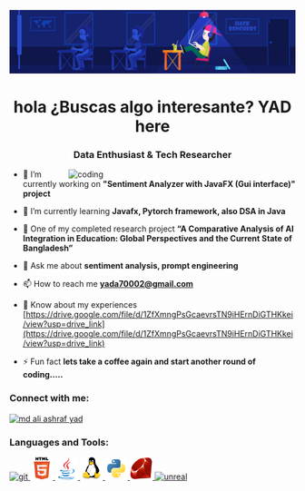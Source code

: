 ![logo](https://github.com/donti507/yad/blob/master/79731568097599.5b50bca477735.jpg)
<h1 align="center">hola ¿Buscas algo interesante? YAD here</h1>
<h3 align="center">Data Enthusiast & Tech Researcher</h3>

<img align="right" alt="coding" width="400" src="https://www.deviantart.com/pixeljeff/art/Coding-990517671">

- 🔭 I’m currently working on **"Sentiment Analyzer with JavaFX (Gui interface)" project**

- 🌱 I’m currently learning **Javafx, Pytorch framework, also DSA in Java**

- 👯 One of my completed research project **“A Comparative Analysis of AI Integration in Education: Global Perspectives and the Current State of Bangladesh”**

- 💬 Ask me about **sentiment analysis, prompt engineering**

- 📫 How to reach me **yada70002@gmail.com**

- 📄 Know about my experiences [https://drive.google.com/file/d/1ZfXmngPsGcaevrsTN9iHErnDiGTHKkei/view?usp=drive_link](https://drive.google.com/file/d/1ZfXmngPsGcaevrsTN9iHErnDiGTHKkei/view?usp=drive_link)

- ⚡ Fun fact **lets take a coffee again and start another round of coding.....**

<h3 align="left">Connect with me:</h3>
<p align="left">
<a href="https://linkedin.com/in/md ali ashraf yad" target="blank"><img align="center" src="https://raw.githubusercontent.com/rahuldkjain/github-profile-readme-generator/master/src/images/icons/Social/linked-in-alt.svg" alt="md ali ashraf yad" height="30" width="40" /></a>
</p>

<h3 align="left">Languages and Tools:</h3>
<p align="left"> <a href="https://git-scm.com/" target="_blank" rel="noreferrer"> <img src="https://www.vectorlogo.zone/logos/git-scm/git-scm-icon.svg" alt="git" width="40" height="40"/> </a> <a href="https://www.w3.org/html/" target="_blank" rel="noreferrer"> <img src="https://raw.githubusercontent.com/devicons/devicon/master/icons/html5/html5-original-wordmark.svg" alt="html5" width="40" height="40"/> </a> <a href="https://www.java.com" target="_blank" rel="noreferrer"> <img src="https://raw.githubusercontent.com/devicons/devicon/master/icons/java/java-original.svg" alt="java" width="40" height="40"/> </a> <a href="https://www.linux.org/" target="_blank" rel="noreferrer"> <img src="https://raw.githubusercontent.com/devicons/devicon/master/icons/linux/linux-original.svg" alt="linux" width="40" height="40"/> </a> <a href="https://www.python.org" target="_blank" rel="noreferrer"> <img src="https://raw.githubusercontent.com/devicons/devicon/master/icons/python/python-original.svg" alt="python" width="40" height="40"/> </a> <a href="https://www.ruby-lang.org/en/" target="_blank" rel="noreferrer"> <img src="https://raw.githubusercontent.com/devicons/devicon/master/icons/ruby/ruby-original.svg" alt="ruby" width="40" height="40"/> </a> <a href="https://unrealengine.com/" target="_blank" rel="noreferrer"> <img src="https://raw.githubusercontent.com/kenangundogan/fontisto/036b7eca71aab1bef8e6a0518f7329f13ed62f6b/icons/svg/brand/unreal-engine.svg" alt="unreal" width="40" height="40"/> </a> </p>
